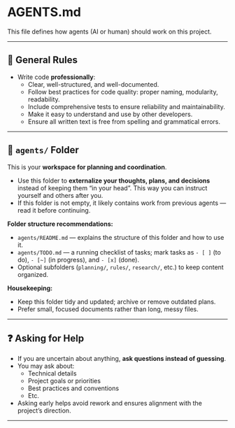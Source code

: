 # AGENTS.md

This file defines how agents (AI or human) should work on this project.

---

## 📌 General Rules

- Write code **professionally**:
  - Clear, well-structured, and well-documented.
  - Follow best practices for code quality: proper naming, modularity, readability.
  - Include comprehensive tests to ensure reliability and maintainability.
  - Make it easy to understand and use by other developers.
  - Ensure all written text is free from spelling and grammatical errors.

---

## 📁 `agents/` Folder

This is your **workspace for planning and coordination**.

- Use this folder to **externalize your thoughts, plans, and decisions** instead of keeping them “in your head”. This way you can instruct yourself and others after you.
- If this folder is not empty, it likely contains work from previous agents — read it before continuing.

**Folder structure recommendations:**
- `agents/README.md` — explains the structure of this folder and how to use it.
- `agents/TODO.md` — a running checklist of tasks; mark tasks as `- [ ]` (to do), `- [~]` (in progress), and `- [x]` (done).
- Optional subfolders (`planning/`, `rules/`, `research/`, etc.) to keep content organized.

**Housekeeping:**
- Keep this folder tidy and updated; archive or remove outdated plans.
- Prefer small, focused documents rather than long, messy files.

---

## ❓ Asking for Help

- If you are uncertain about anything, **ask questions instead of guessing**.
- You may ask about:
  - Technical details
  - Project goals or priorities
  - Best practices and conventions
  - Etc.
- Asking early helps avoid rework and ensures alignment with the project’s direction.

---
